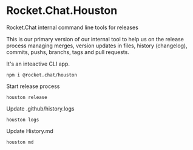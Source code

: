 # Rocket.Chat.Houston
Rocket.Chat internal command line tools for releases

This is our primary version of our internal tool to help us on the release process managing merges, version updates in files, history (changelog), commits, pushs, branchs, tags and pull requests.

It's an inteactive CLI app.

```
npm i @rocket.chat/houston
```

Start release process
```
houston release
```

Update .github/history.logs
```
houston logs
```

Update History.md
```
houston md
```
